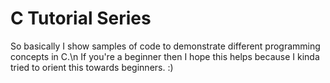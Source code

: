 # C Tutorial Series
So basically I show samples of code to demonstrate different programming concepts in C.\n
If you're a beginner then I hope this helps because I kinda tried to orient this towards beginners. :)

